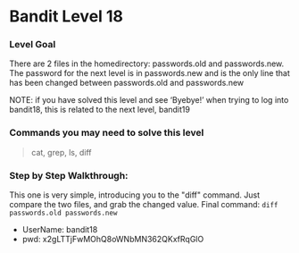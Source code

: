 # Bandit Level 18

### Level Goal
There are 2 files in the homedirectory: passwords.old and passwords.new. The password for the next level is in passwords.new and is the only line that has been changed between passwords.old and passwords.new

NOTE: if you have solved this level and see ‘Byebye!’ when trying to log into bandit18, this is related to the next level, bandit19

### Commands you may need to solve this level
> cat, grep, ls, diff


### Step by Step Walkthrough:
This one is very simple, introducing you to the "diff" command. Just compare the two files, and grab the changed value.
Final command: ```diff passwords.old passwords.new```


* UserName: bandit18
* pwd: x2gLTTjFwMOhQ8oWNbMN362QKxfRqGlO